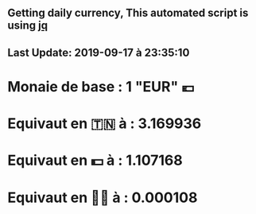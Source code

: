 ## Getting daily currency, This automated script is using [jq](https://stedolan.github.io/jq/)
## Last Update:  2019-09-17 à 23:35:10
 # Monaie de base : 1 "EUR" 💶 
 # Equivaut en 🇹🇳 à :  3.169936 
 # Equivaut en 💵 à : 1.107168
 # Equivaut en 🐱‍💻 à :  0.000108
